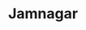 ---
title: Jamnagar
translationKey: jamnagar
defaultDays: 0
longitude: ''
latitude: ''
draft: false
nighthalt: false
id: city
type: city
tags:
  - Cities
  - Jamnagar
airports:
  - JGA Jamnagar
---